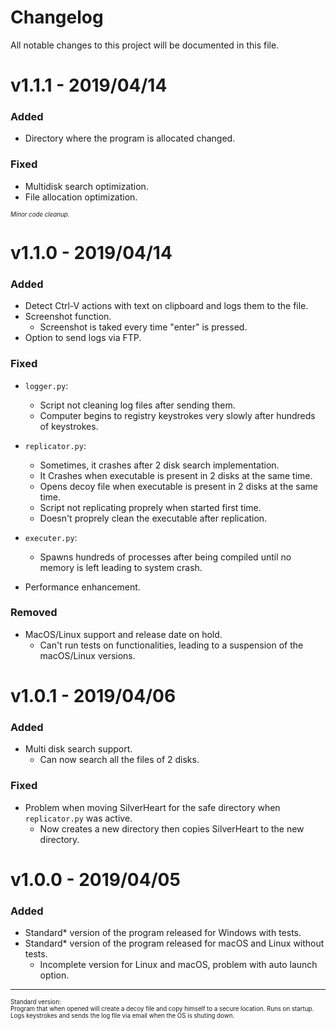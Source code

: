 # Changelog
All notable changes to this project will be documented in this file.

# v1.1.1 - 2019/04/14

### Added

- Directory where the program is allocated changed.

### Fixed

- Multidisk search optimization.
- File allocation optimization.

<sub><sup><i>Minor code cleanup.</i></sup></sub>

# v1.1.0 - 2019/04/14

### Added

- Detect Ctrl-V actions with text on clipboard and logs them to the file.
- Screenshot function.
  - Screenshot is taked every time "enter" is pressed.
- Option to send logs via FTP.
  
### Fixed

- `logger.py`:
  - Script not cleaning log files after sending them.
  - Computer begins to registry keystrokes very slowly after hundreds of keystrokes.

- `replicator.py`:
  - Sometimes, it crashes after 2 disk search implementation. 
  - It Crashes when executable is present in 2 disks at the same time.
  - Opens decoy file when executable is present in 2 disks at the same time.
  - Script not replicating proprely when started first time.
  - Doesn't proprely clean the executable after replication.
  
 - `executer.py`:
   - Spawns hundreds of processes after being compiled until no memory is left leading to system crash.
   
- Performance enhancement.

### Removed

- MacOS/Linux support and release date on hold.
  - Can't run tests on functionalities, leading to a suspension of the macOS/Linux versions.


# v1.0.1 - 2019/04/06

### Added

- Multi disk search support.
  - Can now search all the files of 2 disks.
  
### Fixed

- Problem when moving SilverHeart for the safe directory when `replicator.py` was active.
  - Now creates a new directory then copies SilverHeart to the new directory.


# v1.0.0 - 2019/04/05

### Added

- Standard* version of the program released for Windows with tests.
- Standard* version of the program released for macOS and Linux without tests.
  - Incomplete version for Linux and macOS, problem with auto launch option.
  
  
___  
<sub><sup>Standard version:  
Program that when opened will create a decoy file and copy himself to a secure location.
Runs on startup.
Logs keystrokes and sends the log file via email when the OS is shuting down.</sup></sub>
